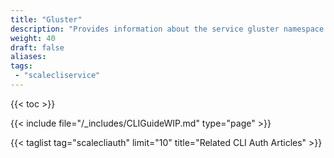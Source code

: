 ```yaml
---
title: "Gluster"
description: "Provides information about the service gluster namespace in the TrueNAS CLI. Includes command syntax and common commands."
weight: 40
draft: false
aliases:
tags:
 - "scalecliservice"
---
```


{{< toc >}}

{{< include file="/_includes/CLIGuideWIP.md" type="page" >}}

{{< taglist tag="scalecliauth" limit="10" title="Related CLI Auth Articles" >}}
